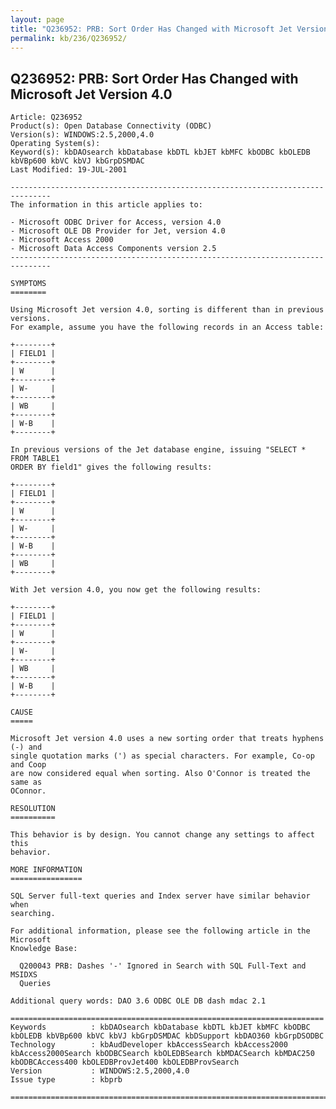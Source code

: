 ```yaml
---
layout: page
title: "Q236952: PRB: Sort Order Has Changed with Microsoft Jet Version 4.0"
permalink: kb/236/Q236952/
---
```


## Q236952: PRB: Sort Order Has Changed with Microsoft Jet Version 4.0

	Article: Q236952
	Product(s): Open Database Connectivity (ODBC)
	Version(s): WINDOWS:2.5,2000,4.0
	Operating System(s): 
	Keyword(s): kbDAOsearch kbDatabase kbDTL kbJET kbMFC kbODBC kbOLEDB kbVBp600 kbVC kbVJ kbGrpDSMDAC
	Last Modified: 19-JUL-2001
	
	-------------------------------------------------------------------------------
	The information in this article applies to:
	
	- Microsoft ODBC Driver for Access, version 4.0 
	- Microsoft OLE DB Provider for Jet, version 4.0 
	- Microsoft Access 2000 
	- Microsoft Data Access Components version 2.5 
	-------------------------------------------------------------------------------
	
	SYMPTOMS
	========
	
	Using Microsoft Jet version 4.0, sorting is different than in previous versions.
	For example, assume you have the following records in an Access table:
	
	+--------+
	| FIELD1 | 
	+--------+
	| W      | 
	+--------+
	| W-     | 
	+--------+
	| WB     | 
	+--------+
	| W-B    | 
	+--------+
	
	In previous versions of the Jet database engine, issuing "SELECT * FROM TABLE1
	ORDER BY field1" gives the following results:
	
	+--------+
	| FIELD1 | 
	+--------+
	| W      | 
	+--------+
	| W-     | 
	+--------+
	| W-B    | 
	+--------+
	| WB     | 
	+--------+
	
	With Jet version 4.0, you now get the following results:
	
	+--------+
	| FIELD1 | 
	+--------+
	| W      | 
	+--------+
	| W-     | 
	+--------+
	| WB     | 
	+--------+
	| W-B    | 
	+--------+
	
	CAUSE
	=====
	
	Microsoft Jet version 4.0 uses a new sorting order that treats hyphens (-) and
	single quotation marks (') as special characters. For example, Co-op and Coop
	are now considered equal when sorting. Also O'Connor is treated the same as
	OConnor.
	
	RESOLUTION
	==========
	
	This behavior is by design. You cannot change any settings to affect this
	behavior.
	
	MORE INFORMATION
	================
	
	SQL Server full-text queries and Index server have similar behavior when
	searching.
	
	For additional information, please see the following article in the Microsoft
	Knowledge Base:
	
	  Q200043 PRB: Dashes '-' Ignored in Search with SQL Full-Text and MSIDXS
	  Queries
	
	Additional query words: DAO 3.6 ODBC OLE DB dash mdac 2.1
	
	======================================================================
	Keywords          : kbDAOsearch kbDatabase kbDTL kbJET kbMFC kbODBC kbOLEDB kbVBp600 kbVC kbVJ kbGrpDSMDAC kbDSupport kbDAO360 kbGrpDSODBC 
	Technology        : kbAudDeveloper kbAccessSearch kbAccess2000 kbAccess2000Search kbODBCSearch kbOLEDBSearch kbMDACSearch kbMDAC250 kbODBCAccess400 kbOLEDBProvJet400 kbOLEDBProvSearch
	Version           : WINDOWS:2.5,2000,4.0
	Issue type        : kbprb
	
	=============================================================================
	
